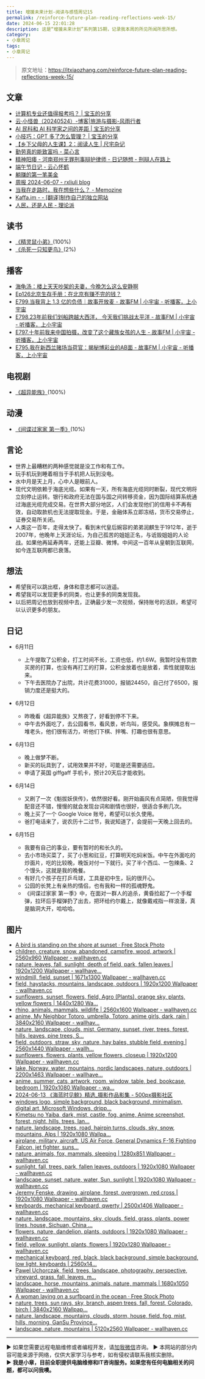 ```yaml
---
title: 增援未来计划-阅读与感悟周记15
permalink: /reinforce-future-plan-reading-reflections-week-15/
date: 2024-06-15 22:01:28
description: 这是“增援未来计划”系列第15期，记录我本周的所见所闻所思所想。
category:
- 小章周记
tags:
- 小章周记
---
```


> 原文地址：<https://itxiaozhang.com/reinforce-future-plan-reading-reflections-week-15/>  

## 文章

- [计算机专业还值得报考吗？ | 宝玉的分享](https://baoyu.io/blog/career/is-computer-science-still-worth-studying)
- [云·小怪兽（20240524）-博客|旅游与摄影-风雨行者](http://stuit.cn/Xiaolu/Post/1471.html)
- [AI 民科和 AI 科学家之间的差距 | 宝玉的分享](https://baoyu.io/blog/ai/gap-between-ai-amateurs-and-ai-scientists)
- [小技巧：GPT 多了怎么管理？ | 宝玉的分享](https://baoyu.io/blog/gpt/tips-for-managing-multiple-gpts)
- [【乡下父母的人生课】2：阅读人生 | 尺宅杂记](http://www.qncd.com/?p=9903&utm_source=blogfinder)
- [勤劳真的能致富吗 - 菜心言](https://www.dengxiaokang.com/archives/1192.html?utm_source=blogfinder)
- [精神阳痿 - 河南郑州无罪刑事辩护律师 - 日记随想 - 刑辩人在路上](https://xingbianren.cn/post/225.html?utm_source=blogfinder)
- [端午节日记 - 云心怀鹤](https://bluehe.cn/archives/dragon-boat-festival)
- [躺赚的第一笔美金](https://blog.ops-coffee.cn/s/google-adsense-payment-china-merchants-bank)
- [周报 2024-06-07 - rxliuli blog](https://blog.rxliuli.com/p/0f59778854f14a06aa63658b8bca8691/)
- [当我在走路时，我在想些什么？ - Memozine](https://memozine.me/2024/06/11/what-am-i-thinking-about-while-i-am-walking)
- [Kaffa.im - - [翻译]制作自己的独立网站](https://kaffa.im/make-your-own-independent-website?utm_source=blogfinder)
- [人民，还是人民 - 理论派](https://sliun.com/75.html?utm_source=blogfinder)

## 读书

- [《精灵鼠小弟》](https://movie.douban.com/subject/1295242/)(100%)
- [《杀死一只知更鸟》](https://book.douban.com/subject/6781808/)(2%)

## 播客

- [海龟汤：楼上天天吵架的夫妻，今晚怎么这么安静啊](https://www.xiaoyuzhoufm.com/episode/665d78e963c334a2fb0207a5)
- [Ep126北京生存手册：在北京有赚不完的钱？](https://www.xiaoyuzhoufm.com/episode/665b5d7594977a26ef85b597)
- [E799.当我背上 1.3 亿的负债｜故事开放麦 - 故事FM | 小宇宙 - 听播客，上小宇宙](https://www.xiaoyuzhoufm.com/episode/66681a8b7ddc684083f2bf11)
- [E798.23年前我们划船跨越大西洋， 今天我们挑战太平洋 - 故事FM | 小宇宙 - 听播客，上小宇宙](https://www.xiaoyuzhoufm.com/episode/665d982b0c6bfb8c009be81f)
- [E797.十年前我来中国拍摄，改变了这个藏族女孩的人生 - 故事FM | 小宇宙 - 听播客，上小宇宙](https://www.xiaoyuzhoufm.com/episode/6656e71dc250884d0ca7fc51)
- [E795.我在新西兰赌场当荷官：揭秘博彩业的AB面 - 故事FM | 小宇宙 - 听播客，上小宇宙](https://www.xiaoyuzhoufm.com/episode/664c7a8edfc751540b28ebbc)

## 电视剧

- [《超异能族》](https://movie.douban.com/subject/35206436/)(100%)

## 动漫

- [《间谍过家家 第一季》](https://movie.douban.com/subject/35258427/)(10%)

## 言论

- 世界上最糟糕的两种感觉就是没工作和有工作。
- 玩手机玩到睡着相当于手机把人玩到没电。
- 水中月是天上月，心中人是眼前人。
- 现代文明依赖于海底光缆。如果有一天，所有海底光缆同时断裂，现代文明将立刻停止运转。银行和政府无法在国与国之间转移资金，因为国际结算系统通过海底光缆完成交易。在世界大部分地区，人们会发现他们的信用卡不再有效，自动取款机也无法提取现金。于是，金融体系立即冻结，货币交易停止，证券交易所关闭。
- 人类这一百年，走得太快了。看到末代皇后婉容的弟弟润麒生于1912年，逝于2007年，他晚年上天涯论坛，为自己孤苦的姐姐正名，与诋毁姐姐的人论战。如果他再延寿两年，还能上豆瓣、微博。中间这一百年从皇朝到互联网，如今连互联网都已衰落。

## 想法

- 希望我可以跳出框，身体和意志都可以逍遥。
- 希望我可以发现更多的同类，也让更多的同类发现我。
- 以后把周记也放到视频中去，正确最少发一次视频，保持账号的活跃，希望可以认识更多的朋友。

## 日记

- 6月11日
  - 上午提取了公积金，打工时间不长，工资也低，约1.6W。我暂时没有贷款买房的打算，也没有再打工的打算，公积金放着也是放着，索性就提取出来。
  - 下午去医院办了出院，共计花费31000，报销24450，自己付了6500，报销力度还是挺大的。

- 6月12日
  - 昨晚看《超异能族》又熬夜了，好看到停不下来。
  - 中午去外面吃了，去公园看书，看风景，听鸟叫，感受风。象棋摊总有一堆老头，他们很有活力，听他们下棋、拌嘴、打趣也很有意思。

- 6月13日
  - 晚上做梦不断。
  - 新买的玩具到了，试用效果并不好，可能是还需要适应。
  - 申请了英国 giffgaff 手机卡，预计20天后才能收到。

- 6月14日
  - 又刷了一次《魁拔妖侠传》，依然很好看。刚开始画风有点简陋，但我觉得配音还不错，慢慢的就会发现台词和剧情也很好，很适合多刷几次。
  - 晚上买了一个 Google Voice 账号，希望可以长久使用。
  - 爸打电话来了，说农历十二过节，我说知道了，会提前一天晚上回去的。
- 6月15日
  - 我要有自己的事业，要有暂时的和长久的。
  - 去小市场买菜了，买了小葱和豇豆，打算明天吃焖米饭。中午在外面吃的炒面片，吃的比较晚，晚饭对付一下就行。买了半个西瓜、一包辣条、2个馒头，这就是我的晚餐。
  - 有好几个孩子在打乒乓球，工具是初中生，玩的很开心。
  - 公园的长凳上有亲热的情侣，也有我和一样的孤魂野鬼。
  - 《间谍过家家 第一季》中，在面对一群人的追杀，黄昏捡起了一个手榴弹，拉环后手榴弹扔了出去，把环给约尔戴上，就像戴戒指一样浪漫，真是脑洞大开，哈哈哈。

## 图片

- [A bird is standing on the shore at sunset · Free Stock Photo](https://www.pexels.com/photo/a-bird-is-standing-on-the-shore-at-sunset-26303681/)
- [children, creature, snow, abandoned, campfire, wood, artwork | 2560x960 Wallpaper - wallhaven.cc](https://wallhaven.cc/w/nmvook)
- [nature, leaves, fall, sunlight, depth of field, park, fallen leaves | 1920x1200 Wallpaper - wallhave...](https://wallhaven.cc/w/488yy2)
- [windmill, field, sunset | 1671x1300 Wallpaper - wallhaven.cc](https://wallhaven.cc/w/3z8od3)
- [field, haystacks, mountains, landscape, outdoors | 1920x1200 Wallpaper - wallhaven.cc](https://wallhaven.cc/w/0qkok5)
- [sunflowers, sunset, flowers, field, Agro (Plants), orange sky, plants, yellow flowers | 1440x1280 Wa...](https://wallhaven.cc/w/0p6rmp)
- [rhino, animals, mammals, wildlife | 2560x1600 Wallpaper - wallhaven.cc](https://wallhaven.cc/w/nkd377)
- [anime, My Neighbor Totoro, umbrella, Totoro, anime girls, dark, rain | 3840x2160 Wallpaper - wallhav...](https://wallhaven.cc/w/exl918)
- [nature, landscape, clouds, mist, Germany, sunset, river, trees, forest, hills, leaves, pine trees, S...](https://wallhaven.cc/w/4l5jmr)
- [field, outdoors, straw, sky, nature, hay bales, stubble field, evening | 2560x1440 Wallpaper - wallh...](https://wallhaven.cc/w/2e7rp6)
- [sunflowers, flowers, plants, yellow flowers, closeup | 1920x1200 Wallpaper - wallhaven.cc](https://wallhaven.cc/w/4ll53q)
- [lake, Norway, water, mountains, nordic landscapes, nature, outdoors | 2200x1463 Wallpaper - wallhave...](https://wallhaven.cc/w/452dz1)
- [anime, summer, cats, artwork, room, window, table, bed, bookcase, bedroom | 1920x1080 Wallpaper - wa...](https://wallhaven.cc/w/x6g72z)
- [2024-06-13 《海蓝时见鲸》精选_摄影作品影集 - 500px摄影社区](https://500px.com.cn/community/set/b9802ad59b164b48b8324a4643fdf1b4/details)
- [windows logo, simple background, black background, minimalism, digital art, Microsoft Windows, dripp...](https://wallhaven.cc/w/rrx1em)
- [Kimetsu no Yaiba, dark, mist, castle, fog, anime, Anime screenshot, forest, night, hills, trees, lan...](https://wallhaven.cc/w/p9p5om)
- [nature, landscape, trees, road, hairpin turns, clouds, sky, snow, mountains, Alps | 1920x1080 Wallpa...](https://wallhaven.cc/w/q67lol)
- [airplane, military, aircraft, US Air Force, General Dynamics F-16 Fighting Falcon, jet fighter, suns...](https://wallhaven.cc/w/d5z9dj)
- [nature, animals, fox, mammals, sleeping | 1280x851 Wallpaper - wallhaven.cc](https://wallhaven.cc/w/nko9z6)
- [sunlight, fall, trees, park, fallen leaves, outdoors | 1920x1080 Wallpaper - wallhaven.cc](https://wallhaven.cc/w/gjwkeq)
- [landscape, sunset, nature, water, Sun, sunlight | 1920x1080 Wallpaper - wallhaven.cc](https://wallhaven.cc/w/j88dvm)
- [Jeremy Fenske, drawing, airplane, forest, overgrown, red cross | 1920x1080 Wallpaper - wallhaven.cc](https://wallhaven.cc/w/9dp28d)
- [keyboards, mechanical keyboard, qwerty | 2500x1406 Wallpaper - wallhaven.cc](https://wallhaven.cc/w/5go5g5)
- [nature, landscape, mountains, sky, clouds, field, grass, plants, power lines, house, Sichuan, China ...](https://wallhaven.cc/w/d6y31j)
- [flowers, nature, dandelion, plants, outdoors | 1920x1080 Wallpaper - wallhaven.cc](https://wallhaven.cc/w/48978k)
- [field, yellow, sunlight, plants, flowers | 1920x1280 Wallpaper - wallhaven.cc](https://wallhaven.cc/w/8xmzj1)
- [mechanical keyboard, red, black, black background, simple background, low light, keyboards | 2560x14...](https://wallhaven.cc/w/5wl397)
- [Pawel Uchorczak, field, trees, landscape, photography, perspective, vineyard, grass, fall, leaves, m...](https://wallhaven.cc/w/j335oq)
- [landscape, horse, mountains, animals, nature, mammals | 1680x1050 Wallpaper - wallhaven.cc](https://wallhaven.cc/w/49zldd)
- [A woman laying on a surfboard in the ocean · Free Stock Photo](https://www.pexels.com/photo/a-woman-laying-on-a-surfboard-in-the-ocean-25961711/)
- [nature, trees, sun rays, sky, branch, aspen trees, fall, forest, Colorado, birch | 3840x2160 Wallpap...](https://wallhaven.cc/w/zy6p7v)
- [nature, landscape, mountains, clouds, storm, house, field, fog, mist, hills, morning, GanSu Province...](https://wallhaven.cc/w/gpg5wl)
- [landscape, nature, mountains | 5120x2560 Wallpaper - wallhaven.cc](https://wallhaven.cc/w/5gozk3)

---
▶ 如果您需要远程电脑维修或者编程开发，请[加我微信](https://itxiaozhang.netlify.app/)咨询。 
▶ 本网站的部分内容可能来源于网络，仅供大家学习与参考，如有侵权请联系我核实删除。  
▶ **我是小章，目前全职提供电脑维修和IT咨询服务。如果您有任何电脑相关的问题，都可以问我噢。**  
